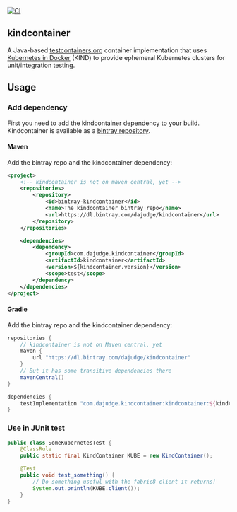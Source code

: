 [![CI](https://github.com/dajudge/kafkaproxy/actions/workflows/build.yaml/badge.svg)](https://github.com/dajudge/kindcontainer/actions/workflows/build.yaml)


kindcontainer
---
A Java-based [testcontainers.org](https://www.testcontainers.org/) container implementation that uses 
[Kubernetes in Docker](https://github.com/kubernetes-sigs/kind) (KIND) to provide ephemeral Kubernetes
clusters for unit/integration testing.

## Usage
### Add dependency
First you need to add the kindcontainer dependency to your build. Kindcontainer is available as a [bintray repository](https://bintray.com/dajudge/kindcontainer/kindcontainer).
#### Maven
Add the bintray repo and the kindcontainer dependency:
```xml
<project>
    <!-- kindcontainer is not on maven central, yet -->
    <repositories>
        <repository>
            <id>bintray-kindcontainer</id>
            <name>The kindcontainer bintray repo</name>
            <url>https://dl.bintray.com/dajudge/kindcontainer</url>
        </repository>
    </repositories>

    <dependencies>
        <dependency>
            <groupId>com.dajudge.kindcontainer</groupId>
            <artifactId>kindcontainer</artifactId>
            <version>${kindcontainer.version}</version>
            <scope>test</scope>
        </dependency>
    </dependencies>
</project>
```

#### Gradle
Add the bintray repo and the kindcontainer dependency:
```groovy
repositories {
    // kindcontainer is not on Maven central, yet
    maven {
        url "https://dl.bintray.com/dajudge/kindcontainer"
    }
    // But it has some transitive dependencies there
    mavenCentral()
}

dependencies {
    testImplementation "com.dajudge.kindcontainer:kindcontainer:${kindcontainerVersion}"
}
```
### Use in JUnit test
```java
public class SomeKubernetesTest {
    @ClassRule
    public static final KindContainer KUBE = new KindContainer();

    @Test
    public void test_something() {
        // Do something useful with the fabric8 client it returns!
        System.out.println(KUBE.client());
    }
}
```